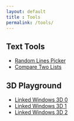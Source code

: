 ```yaml
---
layout: default
title : Tools
permalink: /tools/
---
```


## Text Tools

- <a name="Random Lines Picker" href="/tools/random-lines/">Random Lines Picker</a>
- <a name="Compare Two Lists" href="/tools/compare-two-lists/">Compare Two Lists</a>

## 3D Playground

- <a name="Compare Two Lists" href="/tools/linked-windows-3d-0/">Linked Windows 3D 0</a>
- <a name="Compare Two Lists" href="/tools/linked-windows-3d-1/">Linked Windows 3D 1</a>
- <a name="Compare Two Lists" href="/tools/linked-windows-3d-2/">Linked Windows 3D 2</a>
